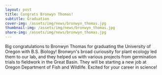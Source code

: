 ```yaml
---
layout: post
title: Congrats Bronwyn Thomas!
subtitle: Graduation
cover-img: /assets/img/news/bronwyn_thomas.jpg
thumbnail-img: /assets/img/news/bronwyn_thomas.jpg
share-img: /assets/img/news/bronwyn_thomas.jpg
---
```


Big congratulations to Bronwyn Thomas for graduating the University of Oregon with B.S. Biology! Bronwyn's broad curiousity for plant ecology led them to our lab, and they helped us with various projects from germination trials to fieldwork in the Great Basin. They will be starting a new job at Oregon Department of Fish and Wildlife. Excited for your career in science!